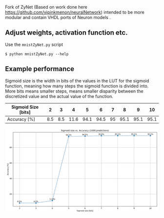 Fork of ZyNet (Based on work done here https://github.com/vipinkmenon/neuralNetwork) intended to be more modular and contain VHDL ports of Neuron models .

## Adjust weights, activation function etc.
Use the `mnistZyNet.py` script

```shell
$ python mnistZyNet.py --help
```


## Example performance
Sigmoid size is the width in bits of the values in the LUT for the sigmoid function, meaning how many steps the sigmoid function is divided into. More bits means smaller steps, means smaller disparity between the discretized value and the actual value of the function.

| Sigmoid Size [bits] | 2   | 3   | 4    | 5    | 6    | 7   | 8    | 9    | 10   |
| ------------------- | --- | --- | ---- | ---- | ---- | --- | ---- | ---- | ---- |
| Accuracy [%]        | 8.5 | 8.5 | 11.6 | 94.1 | 94.5 | 95  | 95.1 | 95.1 | 95.1 |

![sigsize-vs-accuracy](plots/sig-size-acc.svg)